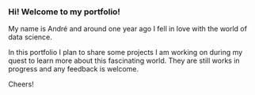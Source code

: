 ### Hi! Welcome to my portfolio!

My name is André and around one year ago I fell in love with the world of data science.

In this portfolio I plan to share some projects I am working on during my quest to learn more about this fascinating world. They are still works in progress and any feedback is welcome.

Cheers!

